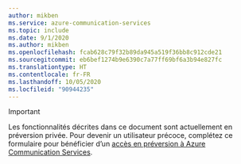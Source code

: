 ```yaml
---
author: mikben
ms.service: azure-communication-services
ms.topic: include
ms.date: 9/1/2020
ms.author: mikben
ms.openlocfilehash: fcab628c79f32b89da945a519f36bb8c912cde21
ms.sourcegitcommit: eb6bef1274b9e6390c7a77ff69bf6a3b94e827fc
ms.translationtype: HT
ms.contentlocale: fr-FR
ms.lasthandoff: 10/05/2020
ms.locfileid: "90944235"
---
```

> [!IMPORTANT]
> Les fonctionnalités décrites dans ce document sont actuellement en préversion privée.
> Pour devenir un utilisateur précoce, complétez ce formulaire pour bénéficier d’un [accès en préversion à Azure Communication Services](https://aka.ms/ACS-EarlyAdopter).
